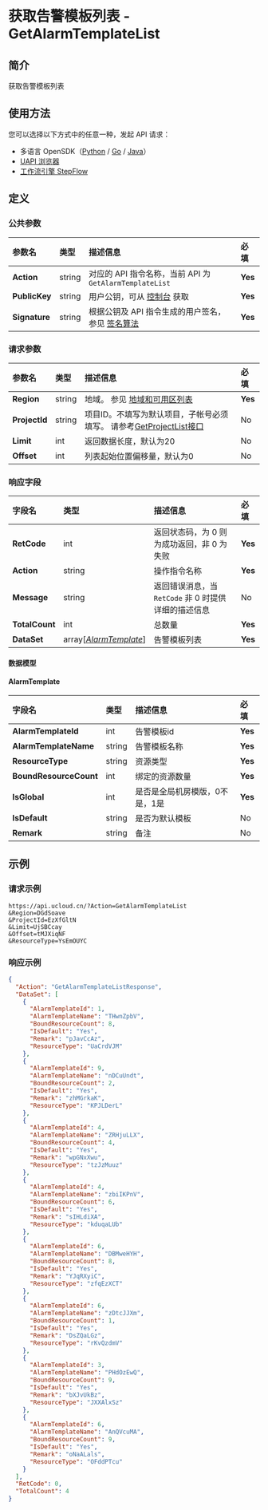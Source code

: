 # 获取告警模板列表 - GetAlarmTemplateList

## 简介

获取告警模板列表





## 使用方法

您可以选择以下方式中的任意一种，发起 API 请求：
- 多语言 OpenSDK（[Python](https://github.com/ucloud/ucloud-sdk-python3) / [Go](https://github.com/ucloud/ucloud-sdk-go) / [Java](https://github.com/ucloud/ucloud-sdk-java)）
- [UAPI 浏览器](https://console.ucloud.cn/uapi/detail?id=GetAlarmTemplateList)
- [工作流引擎 StepFlow](https://console.ucloud.cn/stepflow/manage/)

## 定义

### 公共参数

| 参数名 | 类型 | 描述信息 | 必填 |
|:---|:---|:---|:---|
| **Action**     | string  | 对应的 API 指令名称，当前 API 为 `GetAlarmTemplateList`                        | **Yes** |
| **PublicKey**  | string  | 用户公钥，可从 [控制台](https://console.ucloud.cn/uapi/apikey) 获取                                             | **Yes** |
| **Signature**  | string  | 根据公钥及 API 指令生成的用户签名，参见 [签名算法](api/summary/signature.md)  | **Yes** |

### 请求参数

| 参数名 | 类型 | 描述信息 | 必填 |
|:---|:---|:---|:---|
| **Region** | string | 地域。 参见 [地域和可用区列表](api/summary/regionlist) |**Yes**|
| **ProjectId** | string | 项目ID。不填写为默认项目，子帐号必须填写。 请参考[GetProjectList接口](../summary/get_project_list) |No|
| **Limit** | int | 返回数据长度，默认为20 |No|
| **Offset** | int | 列表起始位置偏移量，默认为0 |No|

### 响应字段

| 字段名 | 类型 | 描述信息 | 必填 |
|:---|:---|:---|:---|
| **RetCode** | int | 返回状态码，为 0 则为成功返回，非 0 为失败 |**Yes**|
| **Action** | string | 操作指令名称 |**Yes**|
| **Message** | string | 返回错误消息，当 `RetCode` 非 0 时提供详细的描述信息 |No|
| **TotalCount** | int | 总数量 |**Yes**|
| **DataSet** | array[[*AlarmTemplate*](#AlarmTemplate)] | 告警模板列表 |**Yes**|

#### 数据模型


#### AlarmTemplate

| 字段名 | 类型 | 描述信息 | 必填 |
|:---|:---|:---|:---|
| **AlarmTemplateId** | int | 告警模板id |**Yes**|
| **AlarmTemplateName** | string | 告警模板名称 |**Yes**|
| **ResourceType** | string | 资源类型 |**Yes**|
| **BoundResourceCount** | int | 绑定的资源数量 |**Yes**|
| **IsGlobal** | int | 是否是全局机房模版，0不是，1是 |**Yes**|
| **IsDefault** | string | 是否为默认模板 |No|
| **Remark** | string | 备注 |No|

## 示例

### 请求示例
    
```
https://api.ucloud.cn/?Action=GetAlarmTemplateList
&Region=DGdSoave
&ProjectId=EzXfGltN
&Limit=UjSBCcay
&Offset=tMJXiqNF
&ResourceType=YsEmOUYC
```

### 响应示例
    
```json
{
  "Action": "GetAlarmTemplateListResponse",
  "DataSet": [
    {
      "AlarmTemplateId": 1,
      "AlarmTemplateName": "THwnZpbV",
      "BoundResourceCount": 8,
      "IsDefault": "Yes",
      "Remark": "pJavCcAz",
      "ResourceType": "UaCrdVJM"
    },
    {
      "AlarmTemplateId": 9,
      "AlarmTemplateName": "nDCuUndt",
      "BoundResourceCount": 2,
      "IsDefault": "Yes",
      "Remark": "zhMGrkaK",
      "ResourceType": "KPJLDerL"
    },
    {
      "AlarmTemplateId": 4,
      "AlarmTemplateName": "ZRHjuLLX",
      "BoundResourceCount": 4,
      "IsDefault": "Yes",
      "Remark": "wpGNxXwu",
      "ResourceType": "tzJzMuuz"
    },
    {
      "AlarmTemplateId": 4,
      "AlarmTemplateName": "zbiIKPnV",
      "BoundResourceCount": 6,
      "IsDefault": "Yes",
      "Remark": "sIHLdiXA",
      "ResourceType": "kduqaLUb"
    },
    {
      "AlarmTemplateId": 6,
      "AlarmTemplateName": "DBMweHYH",
      "BoundResourceCount": 8,
      "IsDefault": "Yes",
      "Remark": "YJqRXyiC",
      "ResourceType": "zfqEzXCT"
    },
    {
      "AlarmTemplateId": 6,
      "AlarmTemplateName": "zDtcJJXm",
      "BoundResourceCount": 1,
      "IsDefault": "Yes",
      "Remark": "DsZQaLGz",
      "ResourceType": "rKvQzdmV"
    },
    {
      "AlarmTemplateId": 3,
      "AlarmTemplateName": "PHdOzEwQ",
      "BoundResourceCount": 9,
      "IsDefault": "Yes",
      "Remark": "bXJvUkBz",
      "ResourceType": "JXXAlxSz"
    },
    {
      "AlarmTemplateId": 6,
      "AlarmTemplateName": "AnQVcuMA",
      "BoundResourceCount": 9,
      "IsDefault": "Yes",
      "Remark": "oNaALals",
      "ResourceType": "OFddPTcu"
    }
  ],
  "RetCode": 0,
  "TotalCount": 4
}
```





